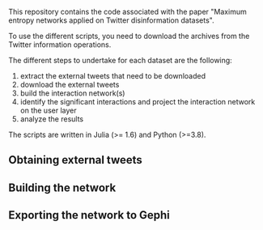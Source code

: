 This repository contains the code associated with the paper "Maximum entropy networks applied on Twitter disinformation datasets".

To use the different scripts, you need to download the archives from the Twitter information operations. 

The different steps to undertake for each dataset are the following:
1. extract the external tweets that need to be downloaded
2. download the external tweets
3. build the interaction network(s)
4. identify the significant interactions and project the interaction network on the user layer
5. analyze the results

The scripts are written in Julia (>= 1.6) and Python (>=3.8).

## Obtaining external tweets

## Building the network

## Exporting the network to Gephi

